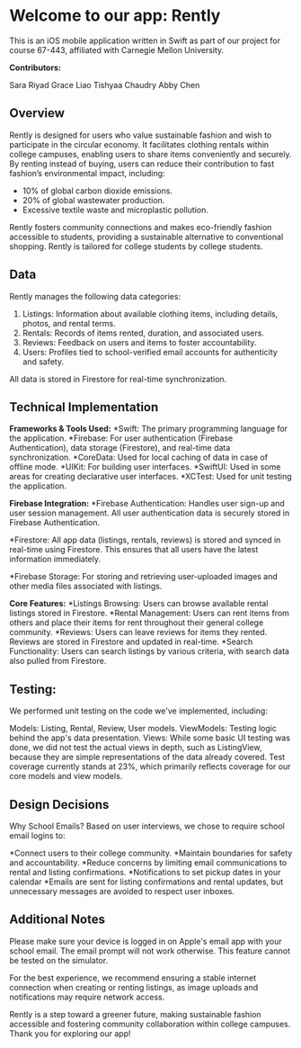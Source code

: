 # Welcome to our app: Rently
This is an iOS mobile application written in Swift as part of our project for course 67-443, affiliated with Carnegie Mellon University.

**Contributors:**

Sara Riyad
Grace Liao
Tishyaa Chaudry
Abby Chen

## Overview
Rently is designed for users who value sustainable fashion and wish to participate in the circular economy. It facilitates clothing rentals within college campuses, enabling users to share items conveniently and securely. By renting instead of buying, users can reduce their contribution to fast fashion’s environmental impact, including:
* 10% of global carbon dioxide emissions.
* 20% of global wastewater production.
* Excessive textile waste and microplastic pollution.
  
Rently fosters community connections and makes eco-friendly fashion accessible to students, providing a sustainable alternative to conventional shopping. Rently is tailored for college students by college students. 

## Data
Rently manages the following data categories:
1. Listings: Information about available clothing items, including details, photos, and rental terms.
2. Rentals: Records of items rented, duration, and associated users.
3. Reviews: Feedback on users and items to foster accountability.
4. Users: Profiles tied to school-verified email accounts for authenticity and safety.

All data is stored in Firestore for real-time synchronization.



## Technical Implementation
**Frameworks & Tools Used:**
*Swift: The primary programming language for the application.
*Firebase: For user authentication (Firebase Authentication), data storage (Firestore), and real-time data synchronization.
*CoreData: Used for local caching of data in case of offline mode.
*UIKit: For building user interfaces.
*SwiftUI: Used in some areas for creating declarative user interfaces.
*XCTest: Used for unit testing the application.


**Firebase Integration:**
*Firebase Authentication: Handles user sign-up and user session management. All user authentication data is securely stored in Firebase Authentication.

*Firestore: All app data (listings, rentals, reviews) is stored and synced in real-time using Firestore. This ensures that all users have the latest information immediately.

*Firebase Storage: For storing and retrieving user-uploaded images and other media files associated with listings.

**Core Features:**
*Listings Browsing: Users can browse available rental listings stored in Firestore.
*Rental Management: Users can rent items from others and place their items for rent throughout their general college community.
*Reviews: Users can leave reviews for items they rented. Reviews are stored in Firestore and updated in real-time.
*Search Functionality: Users can search listings by various criteria, with search data also pulled from Firestore.


## Testing:
We performed unit testing on the code we've implemented, including:

Models: Listing, Rental, Review, User models.
ViewModels: Testing logic behind the app's data presentation.
Views: While some basic UI testing was done, we did not test the actual views in depth, such as ListingView, because they are simple representations of the data already covered.
Test coverage currently stands at 23%, which primarily reflects coverage for our core models and view models. 


## Design Decisions

Why School Emails?
Based on user interviews, we chose to require school email logins to:

*Connect users to their college community.
*Maintain boundaries for safety and accountability.
*Reduce concerns by limiting email communications to rental and listing confirmations.
*Notifications to set pickup dates in your calendar
*Emails are sent for listing confirmations and rental updates, but unnecessary messages are avoided to respect user inboxes.



## Additional Notes
Please make sure your device is logged in on Apple's email app with your school email. The email prompt will not work otherwise. This feature cannot be tested on the simulator. 

For the best experience, we recommend ensuring a stable internet connection when creating or renting listings, as image uploads and notifications may require network access.

Rently is a step toward a greener future, making sustainable fashion accessible and fostering community collaboration within college campuses. Thank you for exploring our app!
